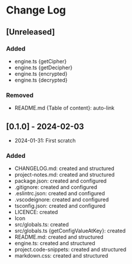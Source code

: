# Change Log

<!--
## [major.minor.patch] - yyyy-mm-dd
### Added
- filena.me {section}: description
### Fixed
### Changed
### Removed
-->

## [Unreleased]

### Added

- engine.ts {getCipher}
- engine.ts {getDecipher}
- engine.ts {encrypted}
- engine.ts {decrypted}

### Removed

- README.md {Table of content}: auto-link

## [0.1.0] - 2024-02-03

- 2024-01-31: First scratch

### Added

- CHANGELOG.md: created and structured
- project-notes.md: created and structured
- package.json: created and configured
- .gitignore: created and configured
- .eslintrc.json: created and configured
- .vscodeignore: created and configured
- tsconfig.json: created and configured
- LICENCE: created
- Icon
- src/globals.ts: created
- src/globals.ts {getConfigValueAtKey}: created
- README.md: created and structured
- engine.ts: created and structured
- project.code-snippets: created and structured
- markdown.css: created and structured
